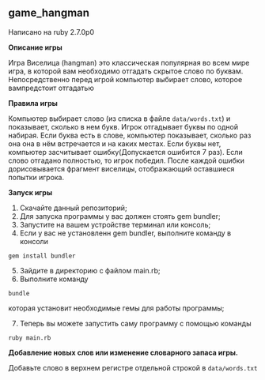 ## **game_hangman**

Написано на ruby 2.7.0р0

**Описание игры**

Игра Виселица (hangman) это классическая популярная во всем мире игра,
в которой вам необходимо отгадать скрытое слово по буквам.
Непосредственно перед игрой компьютер выбирает слово, которое вампредстоит отгадатью

**Правила игры**

Компьютер выбирает слово (из списка в файле `data/words.txt`) и показывает,
сколько в нем букв. Игрок отгадывает буквы по одной набирая.
Если буква есть в слове, компьютер показывает, сколько раз она она
в нём встречается и на каких местах.
Если буквы нет, компьютер засчитывает ошибку(Допускается ошибится 7 раз).
Если слово отгадано полностью, то игрок победил. После каждой ошибки
дорисовывается фрагмент виселицы, отображающий оставшиеся попытки игрока.

**Запуск игры**

1. Скачайте данный репозиторий;
2. Для запуска программы у вас должен стоять gem bundler;
3. Запустите на вашем устройстве терминал или консоль;
4. Если у вас не установленн gem bundler, выполните команду в консоли

```gem install bundler```

5. Зайдите в директорию с файлом main.rb;
6. Выполните команду

```bundle```

которая установит необходимые гемы для работы программы;

7. Теперь вы можете запустить саму программу с помощью команды

```ruby main.rb```



**Добавление новых слов или изменение словарного запаса игры.**

Добавьте слово в верхнем регистре отдельной строкой в `data/words.txt`
